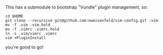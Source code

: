 This has a submodule to bootstrap "Vundle" plugin management, so:

	cd $HOME
	git clone --recursive git@github.com:nweisenfeld/vim-config.git .vim
	mv -f .vim .vim.hold
	mv -f .vimrc .vimrc.hold
	ln -s .vim/vimrc .vimrc
	vim +PluginInstall

you're good to go!

